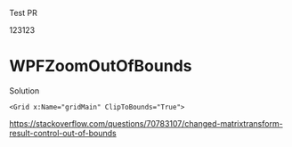 Test PR


123123


# WPFZoomOutOfBounds


Solution


`<Grid x:Name="gridMain" ClipToBounds="True">`
  
  
  
https://stackoverflow.com/questions/70783107/changed-matrixtransform-result-control-out-of-bounds
